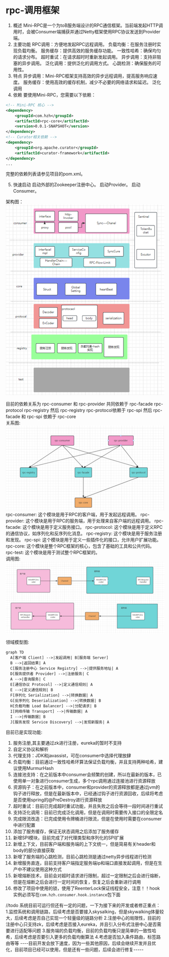 # rpc-调用框架
1. 概述
   Mini-RPC是一个为toB服务端设计的RPC通信框架。当前端发起HTTP调用时，会被Consumer端捕获并通过Netty框架使用RPC协议发送到Provider端。
2. 主要功能
   RPC调用：方便地发起RPC远程调用。
   负载均衡：在服务注册时实现负载均衡。
   服务缓存：提供高效的服务缓存功能。
   一致性哈希：确保均匀的请求分布。
   超时重试：在请求超时时重新发起调用。
   异步调用：支持非阻塞的异步调用。
   泛化调用：提供泛化的调用方式。
   心跳检测：确保服务的可用性。
3. 特点
   异步调用：Mini-RPC框架支持高效的异步远程调用，提高服务响应速度。
   服务缓存：使用高效的缓存机制，减少不必要的网络请求和延迟。
   泛化调用
4. 依赖
   要使用Mini-RPC，您需要以下依赖：
~~~xml
<!-- Mini-RPC 核心 -->
<dependency>
    <groupId>com.hzh</groupId>
    <artifactId>rpc-core</artifactId>
    <version>0.0.1-SNAPSHOT</version>
</dependency>
<!-- Curator相关依赖 -->
<dependency>
    <groupId>org.apache.curator</groupId>
    <artifactId>curator-framework</artifactId>
</dependency>
...
~~~
完整的依赖列表请参见项目的pom.xml。

5. 快速启动
   启动外部的Zookeeper注册中心。
   启动Provider。
   启动Consumer。

架构图：  
  ![img_1.png](img_1.png) 

目前的依赖关系为
rpc-consumer 和 rpc-provider 共同依赖于
rpc-facade rpc-protocol rpc-registry
然后 rpc-registry rpc-protocol依赖于 rpc-spi
然后 rpc-facade 和 rpc-spi 依赖于 rpc-core  
关系图:  
  ![img_2.png](img_2.png)  
rpc-consumer: 这个模块是用于RPC的客户端，用于发起远程调用。
rpc-provider: 这个模块是用于RPC的服务端，用于处理来自客户端的远程调用。
rpc-facade: 这个模块是用于定义服务接口。
rpc-protocol: 这个模块是用于定义RPC的通信协议，如序列化和反序列化消息。
rpc-registry: 这个模块是用于服务注册和发现。
rpc-spi: 这个模块是用于定义一些插件化的接口，允许用户扩展功能。
rpc-core: 这个模块是整个RPC框架的核心，包含了基础的工具和公共代码。
rpc-test: 这个模块是用于测试整个RPC框架的。  
调用图:  
![img_3.png](img_3.png)  

领域模型图:
~~~mermaid
graph TD
  A[客户端 Client] -->|发起调用| B[服务端 Server]
  B -->|返回结果| A
  C[服务注册中心 Service Registry] -->|提供服务地址| A
  D[服务提供者 Provider] -->|注册服务| C
  A -->|查询服务| C
  E[通信协议 Protocol] -->|定义通信规则| A
  E -->|定义通信规则| B
  F[序列化 Serialization] -->|转换数据| A
  G[反序列化 Deserialization] -->|转换数据| B
  H[负载均衡 Load Balancer] -->|分配请求| B
  I[网络传输 Transport] -->|传输数据| A
  I -->|传输数据| B
  J[服务发现 Service Discovery] -->|发现新服务| A
~~~


目前已是实现功能:
1. 服务注册,其主要通过zk进行注册，eureka的暂时不支持
2. 自定义协议和解析
3. 代理支持：JDK和javassist，可在consumer中选择代理放肆
4. 负载均衡：目前通过一致性哈希环算法保证负载均衡，并且支持两种哈希，建议使用MurmurHash
5. 连接池支持：在之前版本中consumer会频繁的创建，所以在最新的版本，已使用单一对象进行consumer生成，多个rpc调用通过连接池进行资源释放
6. 资源钩子：在之前版本中，consumer和provider的资源释放都是通过jvm的钩子进行释放，但是在最新版本中，已经通过钩子进行资源回收，后续将考虑是否使用spring的@PreDestroy进行资源释放
7. 超时重试：目前已完成超时重试功能，并且失败之后会等待一段时间进行重试
8. 支持泛化调用：目前已完成泛化调用，但是在调用时需要传入接口的全限定名
9. 完成限流改造：已完成使用令牌桶进行限流，但是在使用时需要在consumer中进行配置
10. 添加了服务缓存，保证无状态调用之后添加了服务缓存
11. 新增SPI模块，目前完成了对代理类型和序列化的SPI扩展
12. 新增上下文，目前客户端和服务端的上下文统一，但是简易有关header和body的部分直接获取
13. 新增了服务端的心跳检测，目前心跳检测是通过netty异步线程进行检测
14. 新增服务直连，目前支持客户端指定服务端ip和端口直接发起调用，但是在生产中不建议使用这种方式
15. 新增熔断技术，目前会对超时请求进行限制，超过一定限制之后会进行熔断，但是在熔断之后会进行一定时间的恢复，恢复之后会重新进行调用
16. 修改了项目中使用的锁，使用了ReenterLock保证线程安全，注意！！hook实例必须写在`com.hzh.consumer.hook.instance`包下面

//todo 
系统目前可运行但还有一定的问题，一下为接下来的开发或者修正重点：
1.监控系统和调用链路，后续考虑是否要接入skysalking，但是skywalking体量较大，后续考虑是否自己实现一个轻量级的链路分析
2.注册中心的局限性，目前的注册中心只支持zk，后续考虑是否接入eureka，并且引入分布式注册中心是否需要进行适配等问题
3.服务端的负载均衡，目前的负载均衡只是简单的一致性哈希，后续考虑是否要引入更多的负载均衡算法
4.考虑是否加入条件路由，标签路由等等
----目前开发会放下速度，因为一些其他原因，后续会继续开发并且优化，目前项目已经可以使用，但是还有一些问题，后续会进行修复-----
